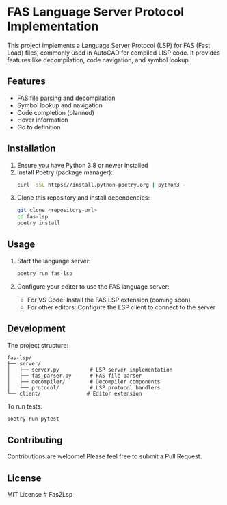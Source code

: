 # FAS Language Server Protocol Implementation

This project implements a Language Server Protocol (LSP) for FAS (Fast Load) files, commonly used in AutoCAD for compiled LISP code. It provides features like decompilation, code navigation, and symbol lookup.

## Features

- FAS file parsing and decompilation
- Symbol lookup and navigation
- Code completion (planned)
- Hover information
- Go to definition

## Installation

1. Ensure you have Python 3.8 or newer installed
2. Install Poetry (package manager):
   ```bash
   curl -sSL https://install.python-poetry.org | python3 -
   ```
3. Clone this repository and install dependencies:
   ```bash
   git clone <repository-url>
   cd fas-lsp
   poetry install
   ```

## Usage

1. Start the language server:
   ```bash
   poetry run fas-lsp
   ```

2. Configure your editor to use the FAS language server:
   - For VS Code: Install the FAS LSP extension (coming soon)
   - For other editors: Configure the LSP client to connect to the server

## Development

The project structure:
```
fas-lsp/
├── server/
│   ├── server.py          # LSP server implementation
│   ├── fas_parser.py      # FAS file parser
│   ├── decompiler/        # Decompiler components
│   └── protocol/          # LSP protocol handlers
└── client/               # Editor extension
```

To run tests:
```bash
poetry run pytest
```

## Contributing

Contributions are welcome! Please feel free to submit a Pull Request.

## License

MIT License #   F a s 2 L s p  
 